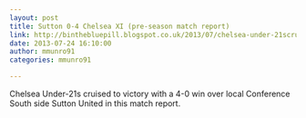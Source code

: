 ```yaml
---
layout: post
title: Sutton 0-4 Chelsea XI (pre-season match report)
link: http://binthebluepill.blogspot.co.uk/2013/07/chelsea-under-21scruise-to-victory-with.html
date: 2013-07-24 16:10:00
author: mmunro91
categories: mmunro91

---
```


Chelsea Under-21s cruised to victory with a 4-0 win over local Conference South side Sutton United in this match report.